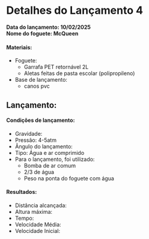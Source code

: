 # Detalhes do Lançamento 4

**Data do lançamento: 10/02/2025**  
**Nome do foguete: McQueen**

#### Materiais:
* Foguete:  
    - Garrafa PET retornável 2L 
    - Aletas feitas de pasta escolar (polipropileno)
* Base de lançamento:
    - canos pvc


## Lançamento:
#### Condições de lançamento:
- Gravidade:
- Pressão: 4-5atm
- Ângulo do lançamento:
- Tipo: Água e ar comprimido
- Para o lançamento, foi utilizado:
    - Bomba de ar comum
    - 2/3 de água
    - Peso na ponta do foguete com água

#### Resultados:
 - Distância alcançada:
 - Altura máxima:
 - Tempo:
 - Velocidade Média:
 - Velocidade Inicial:

